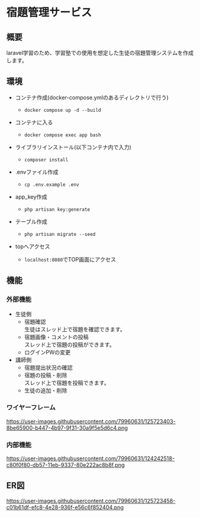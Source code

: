 # 宿題管理サービス

## 概要

laravel学習のため、学習塾での使用を想定した生徒の宿題管理システムを作成します。

## 環境

- コンテナ作成(docker-compose.ymlのあるディレクトリで行う)
    - `docker compose up -d --build`
- コンテナに入る
    - `docker compose exec app bash`
- ライブラリインストール(以下コンテナ内で入力)
    - `composer install`
- .envファイル作成
    - `cp .env.example .env`
- app_key作成
    - `php artisan key:generate`
- テーブル作成
    - `php artisan migrate --seed`

- topへアクセス
    - `localhost:8080`でTOP画面にアクセス

## 機能

### 外部機能

- 生徒側
    - 宿題確認  
      生徒はスレッド上で宿題を確認できます。
    - 宿題画像・コメントの投稿  
      スレッド上で宿題の投稿ができます。
    - ログインPWの変更
- 講師側
    - 宿題提出状況の確認
    - 宿題の投稿・削除  
      スレッド上で宿題を投稿できます。
    - 生徒の追加・削除
    
### ワイヤーフレーム  
https://user-images.githubusercontent.com/79960631/125723403-8be65900-b447-4b97-9f31-30a9f5e5d6c4.png
### 内部機能
https://user-images.githubusercontent.com/79960631/124242518-c80f0f80-db57-11eb-9337-80e222ac8b8f.png

## ER図
https://user-images.githubusercontent.com/79960631/125723458-c01b61df-efc8-4e28-936f-e56c6f852404.png
